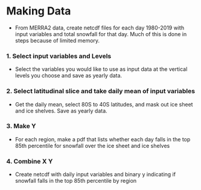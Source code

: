 # Making Data
* From MERRA2 data, create netcdf files for each day 1980-2019 with input variables and total snowfall for that day. Much of this is done in steps because of limited memory.
### 1. Select input variables and Levels
* Select the variables you would like to use as input data at the vertical levels you choose and save as yearly data. 
### 2. Select latitudinal slice and take daily mean of input variables
* Get the daily mean, select 80S to 40S latitudes, and mask out ice sheet and ice shelves. Save as yearly data.
### 3. Make Y
* For each region, make a pdf that lists whether each day falls in the top 85th percentile for snowfall over the ice sheet and ice shelves
### 4. Combine X Y
* Create netcdf with daily input variables and binary y indicating if snowfall falls in the top 85th percentile by region